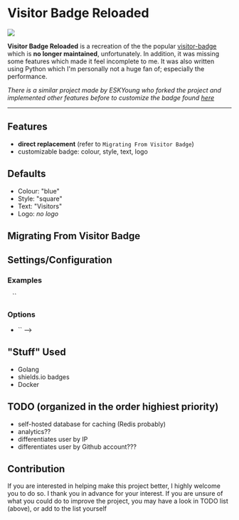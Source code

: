 # Visitor Badge Reloaded

![](https://visitor-badge-reloaded.herokuapp.com/badge?page_id=visitor-badge-reloaded-visitors&color=232323&style=for-the-badge&logo=Github)

**Visitor Badge Reloaded** is a recreation of the the popular [visitor-badge](https://github.com/jwenjian/visitor-badge) which is __no longer maintained__, unfortunately. In addition, it was missing some features which made it feel incomplete to me. It was also written using Python which I'm personally not a huge fan of; especially the performance.

*There is a similar project made by ESKYoung who forked the project and implemented other features before to customize the badge found [here](https://github.com/ESKYoung/shields-io-visitor-counter)*

---

## Features
- **direct replacement** (refer to `Migrating From Visitor Badge`)
- customizable badge: colour, style, text, logo

## Defaults
- Colour: "blue"
- Style: "square"
- Text: "Visitors"
- Logo: *no logo*

## Migrating From Visitor Badge

## Settings/Configuration
### Examples
``
``
``
### Options
- `` -->

## "Stuff" Used
- Golang
- shields.io badges
- Docker

## TODO (organized in the order highiest priority)
- self-hosted database for caching (Redis probably)
- analytics??
- differentiates user by IP
- differentiates user by Github account???

## Contribution
If you are interested in helping make this project better, I highly welcome you to do so. I thank you in advance for your interest. If you are unsure of what you could do to improve the project, you may have a look in TODO list (above), or add to the list yourself
